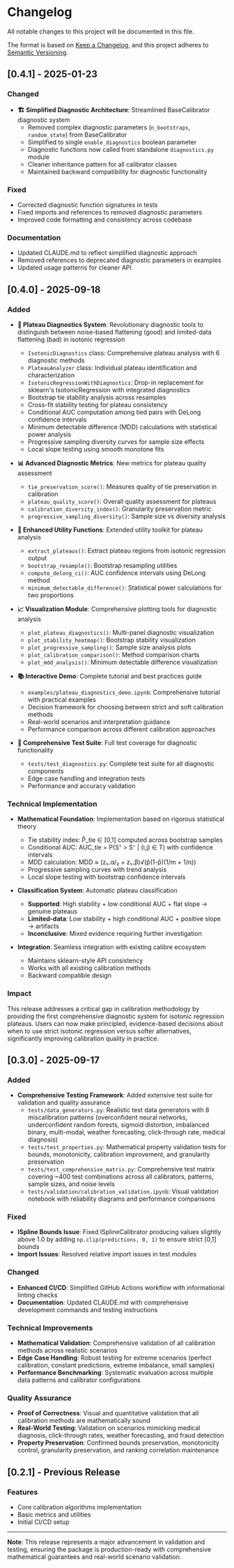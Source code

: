 # Changelog

All notable changes to this project will be documented in this file.

The format is based on [Keep a Changelog](https://keepachangelog.com/en/1.0.0/),
and this project adheres to [Semantic Versioning](https://semver.org/spec/v2.0.0.html).

## [0.4.1] - 2025-01-23

### Changed
- **🏗️ Simplified Diagnostic Architecture**: Streamlined BaseCalibrator diagnostic system
  - Removed complex diagnostic parameters (`n_bootstraps`, `random_state`) from BaseCalibrator
  - Simplified to single `enable_diagnostics` boolean parameter
  - Diagnostic functions now called from standalone `diagnostics.py` module
  - Cleaner inheritance pattern for all calibrator classes
  - Maintained backward compatibility for diagnostic functionality

### Fixed
- Corrected diagnostic function signatures in tests
- Fixed imports and references to removed diagnostic parameters
- Improved code formatting and consistency across codebase

### Documentation
- Updated CLAUDE.md to reflect simplified diagnostic approach
- Removed references to deprecated diagnostic parameters in examples
- Updated usage patterns for cleaner API

## [0.4.0] - 2025-09-18

### Added
- **🔬 Plateau Diagnostics System**: Revolutionary diagnostic tools to distinguish between noise-based flattening (good) and limited-data flattening (bad) in isotonic regression
  - `IsotonicDiagnostics` class: Comprehensive plateau analysis with 6 diagnostic methods
  - `PlateauAnalyzer` class: Individual plateau identification and characterization
  - `IsotonicRegressionWithDiagnostics`: Drop-in replacement for sklearn's IsotonicRegression with integrated diagnostics
  - Bootstrap tie stability analysis across resamples
  - Cross-fit stability testing for plateau consistency
  - Conditional AUC computation among tied pairs with DeLong confidence intervals
  - Minimum detectable difference (MDD) calculations with statistical power analysis
  - Progressive sampling diversity curves for sample size effects
  - Local slope testing using smooth monotone fits

- **📊 Advanced Diagnostic Metrics**: New metrics for plateau quality assessment
  - `tie_preservation_score()`: Measures quality of tie preservation in calibration
  - `plateau_quality_score()`: Overall quality assessment for plateaus
  - `calibration_diversity_index()`: Granularity preservation metric
  - `progressive_sampling_diversity()`: Sample size vs diversity analysis

- **🔧 Enhanced Utility Functions**: Extended utility toolkit for plateau analysis
  - `extract_plateaus()`: Extract plateau regions from isotonic regression output
  - `bootstrap_resample()`: Bootstrap resampling utilities
  - `compute_delong_ci()`: AUC confidence intervals using DeLong method
  - `minimum_detectable_difference()`: Statistical power calculations for two proportions

- **📈 Visualization Module**: Comprehensive plotting tools for diagnostic analysis
  - `plot_plateau_diagnostics()`: Multi-panel diagnostic visualization
  - `plot_stability_heatmap()`: Bootstrap stability visualization
  - `plot_progressive_sampling()`: Sample size analysis plots
  - `plot_calibration_comparison()`: Method comparison charts
  - `plot_mdd_analysis()`: Minimum detectable difference visualization

- **📚 Interactive Demo**: Complete tutorial and best practices guide
  - `examples/plateau_diagnostics_demo.ipynb`: Comprehensive tutorial with practical examples
  - Decision framework for choosing between strict and soft calibration methods
  - Real-world scenarios and interpretation guidance
  - Performance comparison across different calibration approaches

- **🧪 Comprehensive Test Suite**: Full test coverage for diagnostic functionality
  - `tests/test_diagnostics.py`: Complete test suite for all diagnostic components
  - Edge case handling and integration tests
  - Performance and accuracy validation

### Technical Implementation
- **Mathematical Foundation**: Implementation based on rigorous statistical theory
  - Tie stability index: P̂_tie ∈ [0,1] computed across bootstrap samples
  - Conditional AUC: AUC_tie = P(S⁺ > S⁻ | (i,j) ∈ T) with confidence intervals
  - MDD calculation: MDD ≈ (z₁₋α/₂ + z₁₋β)√(p̂(1-p̂)(1/m + 1/n))
  - Progressive sampling curves with trend analysis
  - Local slope testing with bootstrap confidence intervals

- **Classification System**: Automatic plateau classification
  - **Supported**: High stability + low conditional AUC + flat slope → genuine plateaus
  - **Limited-data**: Low stability + high conditional AUC + positive slope → artifacts
  - **Inconclusive**: Mixed evidence requiring further investigation

- **Integration**: Seamless integration with existing calibre ecosystem
  - Maintains sklearn-style API consistency
  - Works with all existing calibration methods
  - Backward compatible design

### Impact
This release addresses a critical gap in calibration methodology by providing the first comprehensive diagnostic system for isotonic regression plateaus. Users can now make principled, evidence-based decisions about when to use strict isotonic regression versus softer alternatives, significantly improving calibration quality in practice.

## [0.3.0] - 2025-09-17

### Added
- **Comprehensive Testing Framework**: Added extensive test suite for validation and quality assurance
  - `tests/data_generators.py`: Realistic test data generators with 8 miscalibration patterns (overconfident neural networks, underconfident random forests, sigmoid distortion, imbalanced binary, multi-modal, weather forecasting, click-through rate, medical diagnosis)
  - `tests/test_properties.py`: Mathematical property validation tests for bounds, monotonicity, calibration improvement, and granularity preservation
  - `tests/test_comprehensive_matrix.py`: Comprehensive test matrix covering ~400 test combinations across all calibrators, patterns, sample sizes, and noise levels
  - `tests/validation/calibration_validation.ipynb`: Visual validation notebook with reliability diagrams and performance comparisons

### Fixed
- **ISpline Bounds Issue**: Fixed ISplineCalibrator producing values slightly above 1.0 by adding `np.clip(predictions, 0, 1)` to ensure strict [0,1] bounds
- **Import Issues**: Resolved relative import issues in test modules

### Changed
- **Enhanced CI/CD**: Simplified GitHub Actions workflow with informational linting checks
- **Documentation**: Updated CLAUDE.md with comprehensive development commands and testing instructions

### Technical Improvements
- **Mathematical Validation**: Comprehensive validation of all calibration methods across realistic scenarios
- **Edge Case Handling**: Robust testing for extreme scenarios (perfect calibration, constant predictions, extreme imbalance, small samples)
- **Performance Benchmarking**: Systematic evaluation across multiple data patterns and calibrator configurations

### Quality Assurance
- **Proof of Correctness**: Visual and quantitative validation that all calibration methods are mathematically sound
- **Real-World Testing**: Validation on scenarios mimicking medical diagnosis, click-through rates, weather forecasting, and fraud detection
- **Property Preservation**: Confirmed bounds preservation, monotonicity control, granularity preservation, and ranking correlation maintenance

## [0.2.1] - Previous Release

### Features
- Core calibration algorithms implementation
- Basic metrics and utilities
- Initial CI/CD setup

---

**Note**: This release represents a major advancement in validation and testing, ensuring the package is production-ready with comprehensive mathematical guarantees and real-world scenario validation.